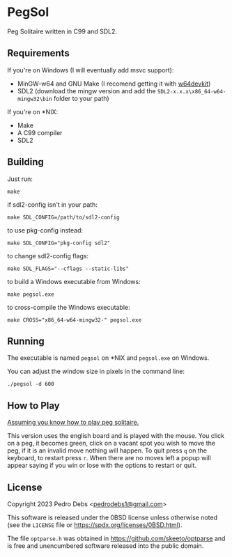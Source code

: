 # PegSol

Peg Solitaire written in C99 and SDL2.

## Requirements

If you're on Windows (I will eventually add msvc support):

 - MinGW-w64 and GNU Make (I recomend getting it with [w64devkit](https://github.com/skeeto/w64devkit))
 - SDL2 (download the mingw version and add the `SDL2-x.x.x\x86_64-w64-mingw32\bin` folder to your path)

If you're on \*NIX:

 - Make
 - A C99 compiler
 - SDL2

## Building

Just run:

    make

if sdl2-config isn't in your path:

    make SDL_CONFIG=/path/to/sdl2-config

to use pkg-config instead:

    make SDL_CONFIG="pkg-config sdl2"

to change sdl2-config flags:

    make SDL_FLAGS="--cflags --static-libs"

to build a Windows executable from Windows:

    make pegsol.exe

to cross-compile the Windows executable:

    make CROSS="x86_64-w64-mingw32-" pegsol.exe

## Running

The executable is named `pegsol` on \*NIX and `pegsol.exe` on Windows.

You can adjust the window size in pixels in the command line:

    ./pegsol -d 600

## How to Play

[Assuming you know how to play peg solitaire.](https://en.wikipedia.org/wiki/Peg_solitaire)

This version uses the english board and is played with the mouse. You click on
a peg, it becomes green, click on a vacant spot you wish to move the peg, if it
is an invalid move nothing will happen. To quit press `q` on the keyboard, to
restart press `r`. When there are no moves left a popup will appear saying if
you win or lose with the options to restart or quit.

## License

Copyright 2023 Pedro Debs &lt;<pedrodebs1@gmail.com>&gt;

This software is released under the 0BSD license unless otherwise noted (see the
`LICENSE` file or <https://spdx.org/licenses/0BSD.html>).

The file `optparse.h` was obtained in <https://github.com/skeeto/optparse>
and is free and unencumbered software released into the public domain.

